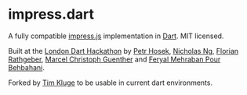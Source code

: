 impress.dart
============

A fully compatible [impress.js](http://bartaz.github.io/impress.js)
implementation in [Dart](http://dartlang.org). MIT licensed.

Built at the [London Dart Hackathon][1] by [Petr Hosek][2], [Nicholas Ng][3],
[Florian Rathgeber][4], [Marcel Christoph Guenther][5] and
[Feryal Mehraban Pour Behbahani][6].

Forked by [Tim Kluge][7] to be usable in current dart environments.

[1]: http://www.dartlang.org/hackathons/2012/happy-hour/
[2]: https://plus.google.com/110287390291502183886
[3]: https://plus.google.com/103590770217110381172
[4]: https://plus.google.com/112983298713989864872
[5]: https://plus.google.com/102899944686263551055
[6]: https://plus.google.com/111833213840908234181
[7]: https://github.com/gwTumm/